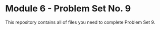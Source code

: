 # Module 6 - Problem Set No. 9

This repository contains all of files you need to complete Problem Set 9.

